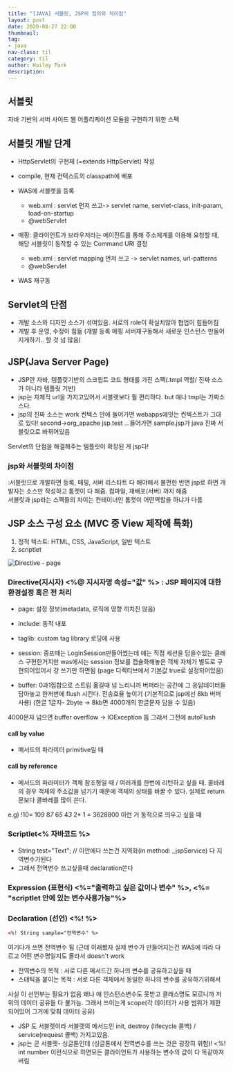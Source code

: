 ```yaml
---
title: "[JAVA] 서블릿, JSP의 정의와 차이점"
layout: post
date: 2020-08-27 22:00
thumbnail: 
tag:
- java
nav-class: til
category: til
author: Hailey Park
description: 
---
```


## 서블릿

자바 기반의 서버 사이드 웹 어플리케이션 모듈을 구현하기 위한 스펙

## 서블릿 개발 단계

- HttpServlet의 구현체 (=extends HttpServlet) 작성
- compile, 현재 컨텍스트의 classpath에 배포
- WAS에 서블렛을 등록
  - web.xml : servlet 먼저 쓰고-> servlet name, servlet-class, init-param, load-on-startup
  - @webServlet
- 매핑: 클라이언트가 브라우저라는 에이전트를 통해 주소체계를 이용해 요청할 때, 해당 서블릿이 동작할 수 있는 Command URI 결정

  - web.xml : servlet mapping 먼저 쓰고 -> servlet names, url-patterns
  - @webServlet
- WAS 재구동

## Servlet의 단점

- 개발 소스와 디자인 소스가 섞여있음. 서로의 role이 확실치않아 협업이 힘들어짐  
- 개발 후 운영, 수정이 힘듦 (개발 등록 매핑 서버재구동해서 새로운 인스턴스 만들어지게하기.. 할 것 넘 많음)

## JSP(Java Server Page)

- JSP란 자바, 템플릿기반의 스크립트 코드 형태를 가진 스펙(.tmpl 역할/ 진짜 소스가 아니라 템플릿 기반)
- jsp는 자체적 url을 가지고있어서 서블렛보다 훨 편리하다. but 얘나 tmpl는 가짜소스다.
- jsp의 진짜 소스는 work 컨텍스 안에 들어가면 webapps에잇는 컨텍스트가 그대로 있다!
second->org_apache jsp.test ...들어가면 sample.jsp가 java 진짜 서블릿으로 바뀌어있음

Servlet의 단점을 해결해주는 템플릿이 확장된 게 jsp다!

### jsp와 서블릿의 차이점

:서블릿으로 개발하면 등록, 매핑, 서버 리스타트 다 해야해서 불편한 반면 jsp로 하면 개발자는 소스만 작성하고 톰캣이 다 해줌. 컴파일, 재배포(서버) 까지 해줌  
서블릿과 jsp라는 스펙들의 차이는 컨테이너인 톰캣이 어떤역할을 하냐가 다름

## JSP 소스 구성 요소 (MVC 중 View 제작에 특화)

1. 정적 텍스트: HTML, CSS, JavaScript, 일반 텍스트
2. scriptlet

![Directive - page](https://img1.daumcdn.net/thumb/R1280x0/?scode=mtistory2&fname=https%3A%2F%2Fblog.kakaocdn.net%2Fdn%2Fbq9AVr%2FbtqHCVw6rRj%2Fxil2PdSBoh6xoIGGVDvYOk%2Fimg.png)

### Directive(지시자) <%@ 지시자명 속성="값" %> : JSP 페이지에 대한 환경설정 혹은 전 처리  

- page: 설정 정보(metadata, 로직에 영향 끼치진 않음)
- include: 동적 내포
- taglib: custom tag library 로딩에 사용

- session: 중프때는 LoginSession만들어썼는데 얘는 직접 세션을 담을수있는 클래스 구현한거지만 was에서는 session 정보를 캡슐화해놓은 객체 자체가 별도로 구현되어있어서 걍 쓰기만 하면됨 (page 디렉티브에서 기본값 true로 설정되어있음)
- buffer: 0과1집합으로 스트림 옮길때 넘 느리니까 버퍼라는 공간에 그 응답데이터들 담아놓고 한꺼번에 flush 시킨다. 전송효율 높이기 (기본적으로 jsp에선 8kb 버퍼 사용) (한글 1글자- 2byte -> 8kb면 4000개의 한글문자 담을 수 있음)

4000문자 넘으면 buffer overflow -> IOException 뜸 그래서 그전에 autoFlush

#### call by value

- 메서드의 파라미터 primitive일 때

#### call by reference

- 메서드의 파라미터가 객체 참조형일 때 / 여러개를 한번에 리턴하고 싶을 때. 콜바레의 경우 객체의 주소값을 넘기기 때문에 객체의 상태를 바꿀 수 있다. 실제로 return 문보다 콜바레를 많이 쓴다.

e.g) !10= 10*9* 8*7* 6*5* 4*3* 2* 1 = 3628800 이런 거 동적으로 띄우고 싶을 때

### Scriptlet<% 자바코드 %>

- String test="Text"; // 이안에다 쓰는건 지역화(in method: _jspService) 다 지역변수가된다
- 그래서 전역변수 쓰고싶을때 declaration쓴다

### Expression (표현식) <%="출력하고 싶은 값이나 변수" %>, <%= "scriptlet 안에 있는 변수사용가능"%>

### Declaration (선언) <%! %>

```html
<%! String sample="전역변수" %> 
```

여기다가 쓰면 전역변수 됨 (근데 이래봤자 실제 변수가 만들어지는건 WAS에 따라 다르고 어떤 변수명일지도 몰라서 doesn't work

- 전역변수의 목적 : 서로 다른 메서드간 하나의 변수를 공유하고싶을 때
- 스테틱을 붙이는 목적 : 서로 다른 객체에서 동일한 하나의 변수를 공유하기위해서

사실 이 선언부는 필요가 없음 왜냐 얘 인스턴스변수도 못받고 클래스명도 모르니까 저 위의 데이터 공유들 다 불가능.
그래서 쓰이는게 scope(각 데이터가 사용 범위가 제한되어있어 그거에 맞춰 데이터 공유)

- JSP 도 서블렛이라 서블렛의 메서드인 init, destroy (lifecycle 콜백) / service(request 콜백) 가지고있음.
- jsp는 곧 서블렛- 싱글톤인데 (싱글톤에서 전역변수를 쓰는 것은 굉장히 위험)!
<%! int number 이런식으로 하면모든 클라이언트가 사용하는 변수의 값이 다 똑같아져버림
